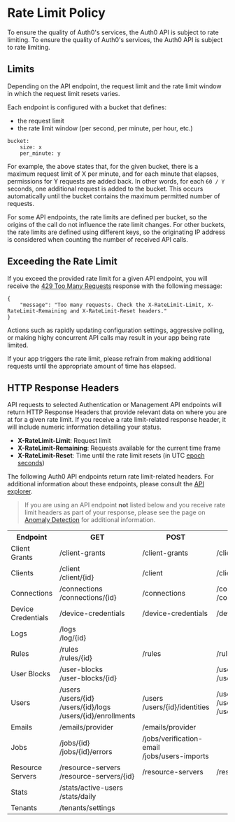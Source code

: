 # Rate Limit Policy

To ensure the quality of Auth0's services, the Auth0 API is subject to rate limiting.
To ensure the quality of Auth0's services, the Auth0 API is subject to rate limiting.

## Limits

Depending on the API endpoint, the request limit and the rate limit window in which the request limit resets varies.

Each endpoint is configured with a bucket that defines:

-	the request limit
-	the rate limit window (per second, per minute, per hour, etc.)

```
bucket:
    size: x
    per_minute: y
```

For example, the above states that, for the given bucket, there is a maximum request limit of X per minute, and for each minute that elapses, permissions for Y requests are added back. In other words, for each `60 / Y` seconds, one additional request is added to the bucket. This occurs automatically until the bucket contains the maximum permitted number of requests.

For some API endpoints, the rate limits are defined per bucket, so the origins of the call do not influence the rate limit changes. For other buckets, the rate limits are defined using different keys, so the originating IP address is considered when counting the number of received API calls.

## Exceeding the Rate Limit

If you exceed the provided rate limit for a given API endpoint, you will receive the [429 Too Many Requests](http://tools.ietf.org/html/rfc6585#section-4) response with the following message:

```text
{
    "message": "Too many requests. Check the X-RateLimit-Limit, X-RateLimit-Remaining and X-RateLimit-Reset headers."
}
```

Actions such as rapidly updating configuration settings, aggressive polling, or making highy concurrent API calls may result in your app being rate limited.

If your app triggers the rate limit, please refrain from making additional requests until the appropriate amount of time has elapsed.

## HTTP Response Headers

API requests to selected Authentication or Management API endpoints will return HTTP Response Headers that provide relevant data on where you are at for a given rate limit. If you receive a rate limit-related response header, it will include numeric information detailing your status.

* **X-RateLimit-Limit**: Request limit
* **X-RateLimit-Remaining**: Requests available for the current time frame
* **X-RateLimit-Reset**: Time until the rate limit resets (in UTC [epoch seconds](https://en.wikipedia.org/wiki/Unix_time))

The following Auth0 API endpoints return rate limit-related headers. For additional information about these endpoints, please consult the [API explorer](api/management/v2).

> If you are using an API endpoint **not** listed below and you receive rate limit headers as part of your response, please see the page on [Anomaly Detection](anomaly-detection) for additional information.

<table class="table">
  <tr>
      <th>Endpoint</th>
      <th>GET</th>
      <th>POST</th>
      <th>DELETE</th>
      <th>PATCH</th>
  </tr>
  <tr>
      <td>Client Grants</td>
      <td>/client-grants</td>
      <td>/client-grants</td>
      <td>/client-grants/{id}</td>
      <td>/client-grants/{id}</td>
  </tr>
  <tr>
      <td>Clients</td>
      <td>/client <br />/client/{id}</td>
      <td>/client</td>
      <td>/client/{id}</td>
      <td>/client/{id}</td>
  </tr>
  <tr>
      <td>Connections</td>
      <td>/connections <br />/connections/{id}</td>
      <td>/connections</td>
      <td>/connections/{id} <br />/connections/{id}/users</td>
      <td>/connections/{id}</td>
  </tr>
  <tr>
      <td>Device Credentials</td>
      <td>/device-credentials</td>
      <td>/device-credentials</td>
      <td>/device-credentials/{id}</td>
      <td></td>
  </tr>
  <tr>
      <td>Logs</td>
      <td>/logs <br />/log/{id}</td>
      <td></td>
      <td></td>
      <td></td>
  </tr>
  <tr>
      <td>Rules</td>
      <td>/rules <br />/rules/{id}</td>
      <td>/rules</td>
      <td>/rules/{id}</td>
      <td>/rules/{id}</td>
  </tr>
  <tr>
      <td>User Blocks</td>
      <td>/user-blocks <br />/user-blocks/{id}</td>
      <td></td>
      <td>/user-blocks <br />/user-blocks/{id}</td>
      <td></td>
  </tr>
  <tr>
      <td>Users</td>
      <td>/users <br /> /users/{id} <br />/users/{id}/logs <br />/users/{id}/enrollments</td>
      <td>/users <br />/users/{id}/identities</td>
      <td>/users/{id} <br />/users/{id}/identities <br />/users/{id}/multifactor/{provider}</td>
      <td>/users/{id}</td>
  </tr>
  <tr>
      <td>Emails</td>
      <td>/emails/provider</td>
      <td>/emails/provider</td>
      <td></td>
      <td>/emails/provider</td>
  </tr>
  <tr>
      <td>Jobs</td>
      <td>/jobs/{id} <br /> /jobs/{id}/errors</td>
      <td>/jobs/verification-email <br />/jobs/users-imports</td>
      <td></td>
      <td></td>
  </tr>
  <tr>
      <td>Resource Servers</td>
      <td>/resource-servers <br />/resource-servers/{id}</td>
      <td>/resource-servers</td>
      <td>/resource-servers/{id}</td>
      <td>/resource-servers/{id}</td>
  </tr>
  <tr>
      <td>Stats</td>
      <td>/stats/active-users <br />/stats/daily</td>
      <td></td>
      <td></td>
      <td></td>
  </tr>
  <tr>
      <td>Tenants</td>
      <td>/tenants/settings</td>
      <td></td>
      <td></td>
      <td>/tenants/settings</td>
  </tr>
</table>

